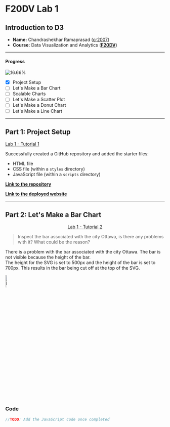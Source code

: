 # F20DV Lab 1

## Introduction to D3

- **Name:** Chandrashekhar Ramaprasad ([cr2007](mailto:cr2007@hw.ac.uk))
- **Course:** Data Visualization and Analytics ([**F20DV**](https://curriculum.hw.ac.uk/coursedetails/F20DV?termcode=202324))

---

#### Progress
![16.66%](https://progress-bar.dev/16)

- [X] Project Setup
- [ ] Let's Make a Bar Chart
- [ ] Scalable Charts
- [ ] Let's Make a Scatter Plot
- [ ] Let's Make a Donut Chart
- [ ] Let's Make a Line Chart

---

## Part 1: Project Setup

[Lab 1 - Tutorial 1](https://cr2007.github.io/F20DV-Lab1/lab1_part1.html)

Successfully created a GitHub repository and added the starter files:
- HTML file
- CSS file (within a `styles` directory)
- JavaScript file (within a `scripts` directory)

[**Link to the repository**](https://github.com/cr2007/F20DV-Lab1)

[**Link to the deployed website**](https://cr2007.github.io/F20DV-Lab1/)

---

## Part 2: Let's Make a Bar Chart

<div align="center">

[Lab 1 - Tutorial 2](https://cr2007.github.io/F20DV-Lab1/lab1_part2.html)

</div>

> Inspect the bar associated with the city Ottawa, is there any problems with it? What could be the reason?

There is a problem with the bar associated with the city Ottawa. The bar is not visible because the height of the bar.<br>
The height for the SVG is set to 500px and the height of the bar is set to 700px. This results in the bar being cut off at the top of the SVG.

<img width="10%" alt="Image" src="https://github.com/cr2007/F20DV-Lab1/assets/73425927/807aa730-1172-4045-9857-22cc1e44a19a">

### Code

```javascript
//TODO: Add the JavaScript code once completed
```
